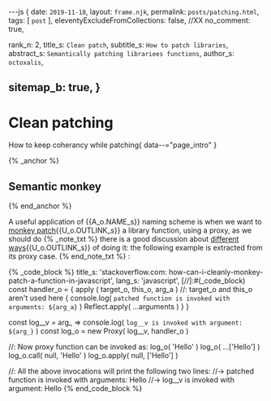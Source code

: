 ---js
{
  date:      `2019-11-18`,
  layout:    `frame.njk`,
  permalink: `posts/patching.html`,
  tags:      [ `post` ],
  eleventyExcludeFromCollections: false,
  //XX no_comment: true,

  rank_n:     2,
  title_s:    `Clean patch`,
  subtitle_s: `How to patch libraries`,
  abstract_s: `Semantically patching librariees functions`,
  author_s:   `octoxalis`,
  
  sitemap_b: true,
}
---
[comment]: # (======== Post ========)
# Clean patching

How to keep coherancy while patching{ data--="page_intro" }

{% _anchor %}
## Semantic monkey
{% end_anchor %}

<slot-slice>
<slot-css prism_css/>
<slot-css lib_prism/>
<slot-js prism_js/>

A useful application of {{A_o.NAME_s}} naming scheme is when we want to [monkey patch]{{U_o.OUTLINK_s}} a library function, using a proxy, as we should do
{% _note_txt %}
there is a good discussion about [different ways]{{U_o.OUTLINK_s}} of doing it: the following example is extracted from its proxy case.
{% end_note_txt %}
:


{% _code_block %}
    title_s: 'stackoverflow.com: how-can-i-cleanly-monkey-patch-a-function-in-javascript',
    lang_s: 'javascript',
[//]:#(_code_block)
const handler_o =
{
  apply ( target_o, this_o, arg_a )  //: target_o and this_o aren't used here
  {
    console.log( `patched function is invoked with arguments: ${arg_a}` )
    Reflect.apply( ...arguments )
  }
}

const log__v = arg_ =>  console.log( `log__v is invoked with argument: ${arg_}` )
const log_o = new Proxy( log__v, handler_o )

//: Now proxy function can be invoked as:
log_o( 'Hello' )
log_o( ...['Hello'] )
log_o.call( null, 'Hello' )
log_o.apply( null, ['Hello'] )

//: All the above invocations will print the following two lines:
//-> patched function is invoked with arguments: Hello
//-> log__v is invoked with argument: Hello
{% end_code_block %}

</slot-slice>

[comment]: # (======== Links ========)

[monkey patch]: https://www.audero.it/blog/2016/12/05/monkey-patching-javascript/
[different ways]: https://stackoverflow.com/questions/52945683/how-can-i-cleanly-monkey-patch-a-function-in-javascript/52945922#52945922
